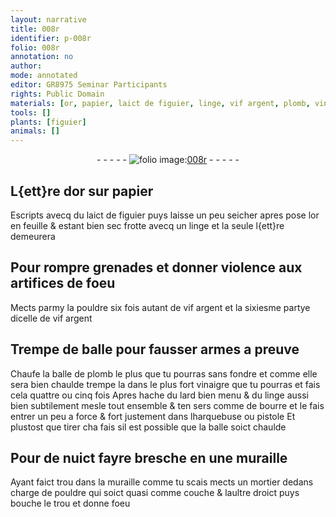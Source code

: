 ```yaml
---
layout: narrative
title: 008r
identifier: p-008r
folio: 008r
annotation: no
author:
mode: annotated
editor: GR8975 Seminar Participants
rights: Public Domain
materials: [or, papier, laict de figuier, linge, vif argent, plomb, vinaigre, lard, bourre]
tools: []
plants: [figuier]
animals: []
---
```


<div class="folio" align="center">- - - - - <a href="http://gallica.bnf.fr/ark:/12148/btv1b10500001g/f21.image" target="_blank"><img src="https://cu-mkp.github.io/2017-workshop-edition/assets/photo-icon.png" alt="folio image: " style="display:inline-block; margin-bottom:-3px;"/>008r</a> - - - - - </div>    

## L{ett}re d<span class="m">or</span> sur <span class="m">papier</span>

 
Escripts avecq du <span class="m">laict de <span class="pa">figuier</span></span> puys laisse un peu seicher apres pose l<span class="m">or</span> en feuille & estant bien sec frotte avecq un <span class="m">linge</span> et la seule l{ett}re demeurera
    

## Pour rompre grenades et donner violence aux artifices de foeu

 
Mects parmy la pouldre six fois autant de <span class="m">vif argent</span> et la sixiesme partye dicelle de <span class="m">vif argent</span>
    

## Trempe de balle pour fausser armes a preuve

 
Chaufe la balle de <span class="m">plomb</span> le plus que tu pourras sans fondre et comme elle sera bien chaulde trempe la dans le plus fort <span class="m">vinaigre</span> que tu pourras et fais cela quattre ou cinq fois Apres hache du <span class="m">lard</span> bien menu & du <span class="m">linge</span> aussi bien subtilement mesle tout ensemble & ten sers comme de <span class="m">bourre</span> et le fais entrer un peu a force & fort justement dans lharquebuse ou pistole Et plustost que tirer cha fais sil est possible que la balle soict chaulde
    

## Pour de nuict fayre bresche en une muraille

 
Ayant faict trou dans la muraille comme tu scais mects un mortier dedans charge de pouldre qui soict quasi comme couche & laultre droict puys bouche le trou et donne foeu
 